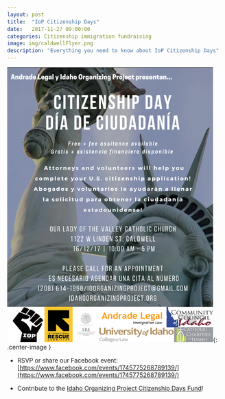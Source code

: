 ```yaml
---
layout: post
title:  "IoP Citizenship Days"
date:   2017-11-27 09:00:00
categories: Citizenship immigration fundraising
image: img/caldwellFlyer.png
description: "Everything you need to know about IoP Citizenship Days"
---
```


![Caldwell Citizenship Day](/img/caldwellFlyer.png){: .center-image }

- RSVP or share our Facebook event: [https://www.facebook.com/events/1745775268789139/](https://www.facebook.com/events/1745775268789139/)

- Contribute to the [Idaho Organizing Project Citizenship Days Fund](https://bitly.com/iop-citizenship)!